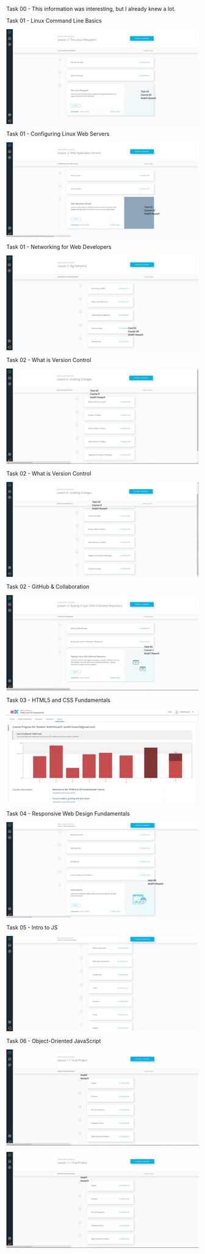Task 00
          -  This information was interesting, but I already knew a lot.

Task 01 - Linux Command Line Basics

![Screenshot](task_01/course_01.jpg)

Task 01 - Configuring Linux Web Servers

![Screenshot](task_01/course_02.jpg)

Task 01 - Networking for Web Developers

![Screenshot](task_01/course_03.jpg)

Task 02 - What is Version Control

![Screenshot](task_02/course_0_1.jpg)

Task 02 - What is Version Control

![Screenshot](task_02/course_0_2.jpg)

Task 02 - GitHub & Collaboration

![Screenshot](task_02/course_1.jpg)

Task 03 - HTML5 and CSS Fundamentals

![Screenshot](task_03/edx.jpg)

Task 04 - Responsive Web Design Fundamentals

![Screenshot](task_04/course.png)

Task 05 - Intro to JS

![Screenshot](task_05/task_05.jpg)

Task 06 - Object-Oriented JavaScript

![Screenshot](task_06/task_01.jpg)

![Screenshot](task_06/task_01.jpg)
